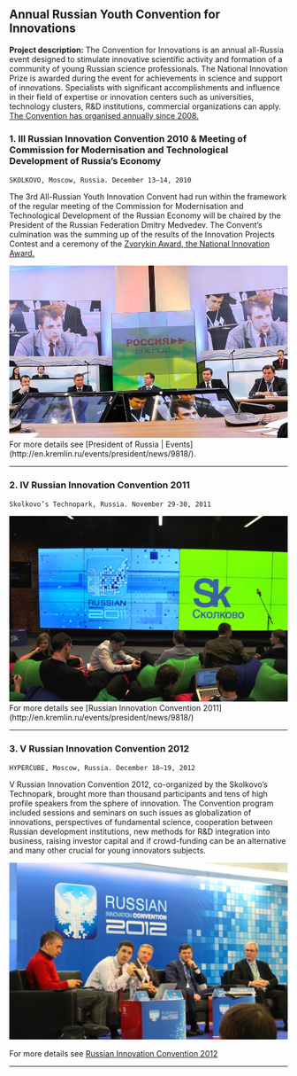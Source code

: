 ## Annual Russian Youth Convention for Innovations

**Project description:** The Convention for Innovations is an annual all-Russia event designed to stimulate innovative scientific activity and formation of a community of young Russian science professionals. The National Innovation Prize is awarded during the event for achievements in science and support of innovations. Specialists with significant accomplishments and influence in their field of expertise or innovation centers such as universities, technology clusters, R&D institutions, commercial organizations can apply. 
[The Convention has organised annually since 2008.](https://www.iasp.ws/activities/events/events-overview---old/1st-annual-russian-youth-convention-for-innovations)

### 1. III Russian Innovation Convention 2010 & Meeting of Commission for Modernisation and Technological Development of Russia’s Economy

```
SKOLKOVO, Moscow, Russia. December 13–14, 2010
```

The 3rd All-Russian Youth Innovation Convent had run within the framework of the regular meeting of the Commission for Modernisation and Technological Development of the Russian Economy will be chaired by the President of the Russian Federation Dmitry Medvedev. The Convent’s culmination was the summing up of the results of the Innovation Projects Contest and a ceremony of the [Zvorykin Award, the National Innovation Award.](http://en.kremlin.ru/events/president/transcripts/9821)


<img src="images/con10.jpg?raw=true"/>
For more details see [President of Russia | Events](http://en.kremlin.ru/events/president/news/9818/).

---

### 2. IV Russian Innovation Convention 2011

```
Skolkovo’s Technopark, Russia. November 29-30, 2011
```

<img src="images/con11.jpg?raw=true"/>
For more details see [Russian Innovation Convention 2011](http://en.kremlin.ru/events/president/news/9818/)

---

### 3. V Russian Innovation Convention 2012

```
HYPERCUBE, Moscow, Russia. December 18–19, 2012
```
V Russian Innovation Convention 2012, со-organized by the Skolkovo’s Technopark, brought more than thousand participants and tens of high profile speakers from the sphere of innovation. The Convention program included sessions and seminars on such issues as globalization of innovations, perspectives of fundamental science, cooperation between Russian development institutions, new methods for R&D integration into business, raising investor capital and if crowd-funding can be an alternative and many other crucial for young innovators subjects. 

<img src="images/con12-2.jpg?raw=true"/>

For more details see [Russian Innovation Convention 2012](http://sk.ru/foundation/events/december2012/iconvention/)

---
